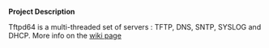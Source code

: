 **Project Description** 

Tftpd64 is a multi-threaded set of servers : TFTP, DNS, SNTP, SYSLOG and DHCP.
More info on the [wiki page](https://github.com/phjounin/tftpd64/wiki)
